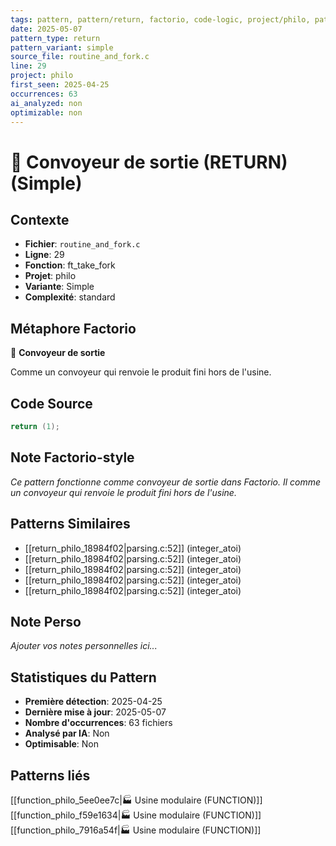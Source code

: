 ```yaml
---
tags: pattern, pattern/return, factorio, code-logic, project/philo, pattern/variant/simple
date: 2025-05-07
pattern_type: return
pattern_variant: simple
source_file: routine_and_fork.c
line: 29
project: philo
first_seen: 2025-04-25
occurrences: 63
ai_analyzed: non
optimizable: non
---
```


# 🚚 Convoyeur de sortie (RETURN) (Simple)

## Contexte
- **Fichier**: `routine_and_fork.c`
- **Ligne**: 29
- **Fonction**: ft_take_fork
- **Projet**: philo
- **Variante**: Simple
- **Complexité**: standard

## Métaphore Factorio
🚚 **Convoyeur de sortie**

Comme un convoyeur qui renvoie le produit fini hors de l'usine.

## Code Source
```c
return (1);
```

## Note Factorio-style
*Ce pattern fonctionne comme convoyeur de sortie dans Factorio. Il comme un convoyeur qui renvoie le produit fini hors de l'usine.*

## Patterns Similaires
- [[return_philo_18984f02|parsing.c:52]] (integer_atoi)
- [[return_philo_18984f02|parsing.c:52]] (integer_atoi)
- [[return_philo_18984f02|parsing.c:52]] (integer_atoi)
- [[return_philo_18984f02|parsing.c:52]] (integer_atoi)
- [[return_philo_18984f02|parsing.c:52]] (integer_atoi)

## Note Perso
*Ajouter vos notes personnelles ici...*

## Statistiques du Pattern
- **Première détection**: 2025-04-25
- **Dernière mise à jour**: 2025-05-07
- **Nombre d'occurrences**: 63 fichiers
- **Analysé par IA**: Non
- **Optimisable**: Non

## Patterns liés
[[function_philo_5ee0ee7c|🏭 Usine modulaire (FUNCTION)]]
[[function_philo_f59e1634|🏭 Usine modulaire (FUNCTION)]]
[[function_philo_7916a54f|🏭 Usine modulaire (FUNCTION)]]
